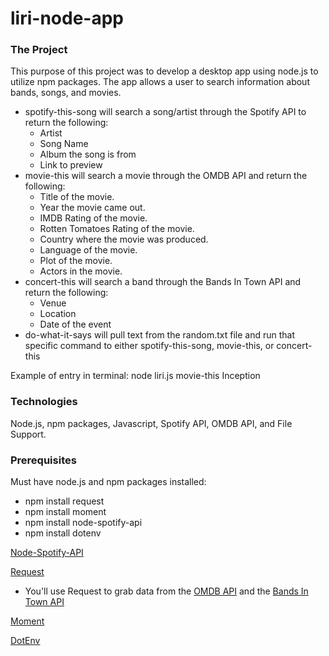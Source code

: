 # liri-node-app

### The Project
This purpose of this project was to develop a desktop app using node.js to utilize npm packages. The app allows a user to search information about bands, songs, and movies. 
* spotify-this-song will search a song/artist through the Spotify API to return the following:
    - Artist
    - Song Name
    - Album the song is from
    - Link to preview 
* movie-this will search a movie through the OMDB API and return the following:
    * Title of the movie.
    * Year the movie came out.
    * IMDB Rating of the movie.
    * Rotten Tomatoes Rating of the movie.
    * Country where the movie was produced.
    * Language of the movie.
    * Plot of the movie.
    * Actors in the movie.
* concert-this will search a band through the Bands In Town API and return the following:
    * Venue
    * Location
    * Date of the event
* do-what-it-says will pull text from the random.txt file and run that specific command to either spotify-this-song, movie-this, or concert-this

Example of entry in terminal: node liri.js movie-this Inception
### Technologies
Node.js, npm packages, Javascript, Spotify API, OMDB API, and File Support.

### Prerequisites
Must have node.js and npm packages installed:
* npm install request
* npm install moment
* npm install node-spotify-api
* npm install dotenv

[Node-Spotify-API](https://www.npmjs.com/package/node-spotify-api)

[Request](https://www.npmjs.com/package/request)
* You'll use Request to grab data from the [OMDB API](http://www.omdbapi.com/) and the [Bands In Town API](http://www.artists.bandsintown.com/bandsintown-api)

[Moment](https://www.npmjs.com/package/moment)

[DotEnv](https://www.npmjs.com/package/dotenv)








    
    
    
    

    
